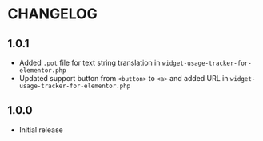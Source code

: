 # CHANGELOG

## 1.0.1

* Added `.pot` file for text string translation in `widget-usage-tracker-for-elementor.php`
* Updated support button from `<button>` to `<a>` and added URL in `widget-usage-tracker-for-elementor.php`

## 1.0.0

*   Initial release
